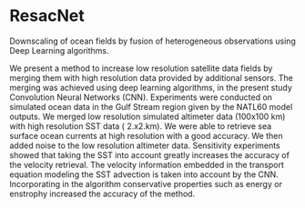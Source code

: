# ResacNet
Downscaling of ocean fields by fusion of heterogeneous observations using Deep Learning algorithms.

We present a method to increase low resolution satellite data fields by merging them with high
resolution data provided by additional sensors. The merging was achieved using deep learning
algorithms, in the present study Convolution Neural Networks (CNN). Experiments were conducted on
simulated ocean data in the Gulf Stream region given by the NATL60 model outputs. We merged low
resolution simulated altimeter data (100x100 km) with high resolution SST data ( 2.x2.km). We were
able to retrieve sea surface ocean currents at high resolution with a good accuracy. We then added
noise to the low resolution altimeter data. Sensitivity experiments showed that taking the SST into
account greatly increases the accuracy of the velocity retrieval. The velocity information embedded in
the transport equation modeling the SST advection is taken into account by the CNN. Incorporating in
the algorithm conservative properties such as energy or enstrophy increased the accuracy of the
method.
